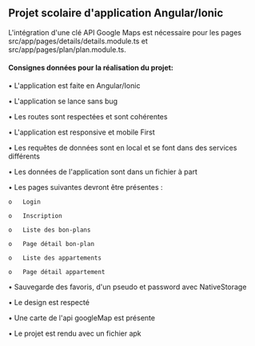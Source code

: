## Projet scolaire d'application Angular/Ionic

L'intégration d'une clé API Google Maps est nécessaire pour les pages src/app/pages/details/details.module.ts et src/app/pages/plan/plan.module.ts.

#### Consignes données pour la réalisation du projet:


  •	L'application est faite en Angular/Ionic
  
  •	L'application se lance sans bug 
  
  •	Les routes sont respectées et sont cohérentes 
  
  •	L'application est responsive et mobile First 
  
  •	Les requêtes de données sont en local et se font dans des services différents
  
  •	Les données de l'application sont dans un fichier à part
  
  •	Les pages suivantes devront être présentes :
  
    o	Login 
    
    o	Inscription 
    
    o	Liste des bon-plans 
    
    o	Page détail bon-plan 
    
    o	Liste des appartements
    
    o	Page détail appartement 
    
  •	Sauvegarde des favoris, d'un pseudo et password avec NativeStorage 
  
  •	Le design est respecté 
  
  •	Une carte de l'api googleMap est présente 
  
  •	Le projet est rendu avec un fichier apk 
